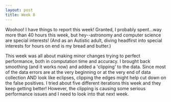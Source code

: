 ```yaml
---
layout: post
title: Week 8
---
```


Woohoo! I have things to report this week! Granted, I probably spent...way more than 40 hours this week, but hey--astronomy and computer science are special interests! (And as an Autistic adult, diving headfirst into special interests for hours on end is my bread and butter.)

This week was all about making minor changes trying to perfect performance, both in computation time and accuracy. I brought back smoothing (and it works now) and added a 'clipping' to the data. Since most of the data errors are at the very beginning or at the very end of data collection AND look like eclipses, clipping the edges might help cut down on the false positives. I tried about five different iterations this week and they keep getting better! However, the clipping is causing some serious performance issues and I need to look into that next week.
